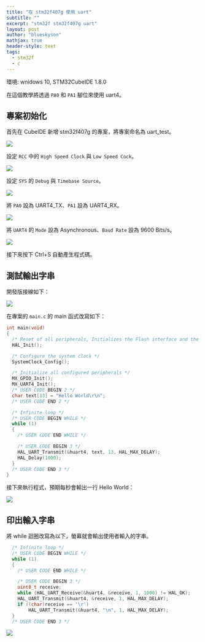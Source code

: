 ```yaml
---
title: "在 stm32f407g 使用 uart"
subtitle: ""
excerpt: "stm32f stm32f407g uart"
layout: post
author: "blueskyson"
mathjax: true
header-style: text
tags:
  - stm32f
  - c
---
```


環境: wnidows 10, STM32CubeIDE 1.8.0

在這個教學將透過 `PA0` 和 `PA1` 腳位來使用 uart4。

## 專案初始化

首先在 CubeIDE 新增 stm32f407g 的專案，將專案命名為 uart_test。

![](https://raw.githubusercontent.com/blueskyson/image-host/master/2022/stm32-uart/1.png)

設定 `RCC` 中的 `High Speed Clock` 與 `Low Speed Cock`。

![](https://raw.githubusercontent.com/blueskyson/image-host/master/2022/stm32-uart/2.png)

設定 `SYS` 的 `Debug` 與 `Timebase Source`。

![](https://raw.githubusercontent.com/blueskyson/image-host/master/2022/stm32-uart/3.png)

將 `PA0` 設為 UART4_TX、`PA1` 設為 UART4_RX。

![](https://raw.githubusercontent.com/blueskyson/image-host/master/2022/stm32-uart/4.png)

將 `UART4` 的 `Mode` 設為 Asynchronous、`Baud Rate` 設為 9600 Bits/s。

![](https://raw.githubusercontent.com/blueskyson/image-host/master/2022/stm32-uart/5.png)

接下來按下 Ctrl+S 自動產生程式碼。

## 測試輸出字串

開發版接線如下：

![](https://raw.githubusercontent.com/blueskyson/image-host/master/2022/stm32-uart/7.jpg)

在專案的 `main.c` 的 main 函式改寫如下：

```cpp
int main(void)
{
  /* Reset of all peripherals, Initializes the Flash interface and the Systick. */
  HAL_Init();

  /* Configure the system clock */
  SystemClock_Config();

  /* Initialize all configured peripherals */
  MX_GPIO_Init();
  MX_UART4_Init();
  /* USER CODE BEGIN 2 */
  char text[13] = "Hello World\r\n";
  /* USER CODE END 2 */

  /* Infinite loop */
  /* USER CODE BEGIN WHILE */
  while (1)
  {
    /* USER CODE END WHILE */

    /* USER CODE BEGIN 3 */
    HAL_UART_Transmit(&huart4, text, 13, HAL_MAX_DELAY);
    HAL_Delay(1000);
  }
  /* USER CODE END 3 */
}
```

接下來執行程式，預期每秒會輸出一行 Hello World：

![](https://raw.githubusercontent.com/blueskyson/image-host/master/2022/stm32-uart/6.png)

## 印出輸入字串

將 while 迴圈改寫為以下，螢幕就會輸出使用者輸入的字串。

```cpp
  /* Infinite loop */
  /* USER CODE BEGIN WHILE */
  while (1)
  {
    /* USER CODE END WHILE */

    /* USER CODE BEGIN 3 */
    uint8_t receive;
    while (HAL_UART_Receive(&huart4, &receive, 1, 1000) != HAL_OK);
    HAL_UART_Transmit(&huart4, &receive, 1, HAL_MAX_DELAY);
    if ((char)receive == '\r')
        HAL_UART_Transmit(&huart4, "\n", 1, HAL_MAX_DELAY);
  }
  /* USER CODE END 3 */
```

![](https://raw.githubusercontent.com/blueskyson/image-host/master/2022/stm32-uart/8.png)
